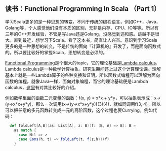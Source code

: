 ## 读书：Functional Programming In Scala （Part 1）

学习Scala更多的是一种思想的转变。不同于传统的编程语言，例如C++，Java，Golang等，个人感觉他们没有本质的区别，无非是内存、CPU、IO等等。所以有三年的C++开发经验，不管是写Java还是Golang，没感觉到违和感。跳越不是很大。直到最近，想学习下Scala。看了这本书，简直让人兴奋。意识到学习Scala更多的是一种思想的转变，不是传统的面向『计算机的』开发了，而是面向函数式的。所以要比较好的掌握Scala，思想转变是必须的。

[Functional Programming](https://en.wikipedia.org/wiki/Functional_programming)是个很大的topic，它的理论基础是[Lambda calculus](https://en.wikipedia.org/wiki/Lambda_calculus)，Lambda calculus是一种数学计算抽象。研究生期间还上过这个计算理论课。理解基本上就是一些Lambda算子的各种变换和证明。所以函数式编程可以理解为面向函数的编程。就像Java一样，面向对象编程，而它的理论基础便是Lambda calculus，[这里](https://github.com/txyyss/Lambda-Calculus/releases)有对其比较好的介绍。

例如数学里面的函数二元变量的函数：f(x, y) = x\*x + y\*y，可以抽象表示成：x->(y->x\*x+y\*y)，那么一次调用(x->(y->x\*x+y\*y))(3)(4)，就如同调用f(3, 4)。所以可以把任意的多元函数转变成一元的高阶函数，这个过程也要Currying。例如代码：

```scala
  def foldLeft[A,B](as: List[A], z: B)(f: (B, A) => B): B =
    as match {
      case Nil => z
      case Cons(h, t) => foldLeft(t, f(z,h))(f)
    }
```






